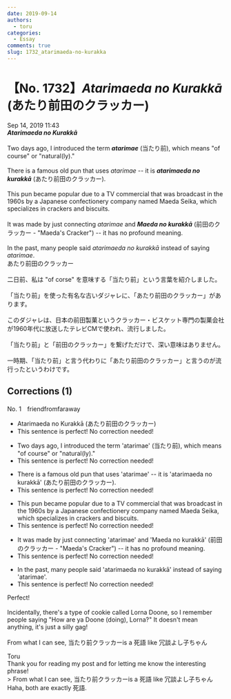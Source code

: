 ```yaml
---
date: 2019-09-14
authors:
  - toru
categories:
  - Essay
comments: true
slug: 1732_atarimaeda-no-kurakka
---
```


# 【No. 1732】<strong><em>Atarimaeda no Kurakkā</strong></em> (あたり前田のクラッカー)
<div class="date">Sep 14, 2019 11:43</div>
<div id="post"><div id="body_show_ori">
<strong><em>Atarimaeda no Kurakkā</strong></em><br/><br/>Two days ago, I introduced the term <strong><em>atarimae</em></strong> (当たり前), which means "of course" or "natural(ly)."<br/><br/>There is a famous old pun that uses <em>atarimae</em> -- it is <strong><em>atarimaeda no kurakkā</em></strong> (あたり前田のクラッカー).<br/><br/>This pun became popular due to a TV commercial that was broadcast in the 1960s by a Japanese confectionery company named Maeda Seika, which specializes in crackers and biscuits.<br/><br/>It was made by just connecting <em>atarimae</em> and <strong><em>Maeda no kurakkā</em></strong> (前田のクラッカー - "Maeda's Cracker") -- it has no profound meaning.<br/><br/>In the past, many people said <em>atarimaeda no kurakkā</em> instead of saying <em>atarimae</em>.
</div></div>

<!-- more -->

<div id="post_ja"><div id="body_show_mo">
あたり前田のクラッカー<br/><br/>二日前、私は "of corse" を意味する「当たり前」という言葉を紹介しました。<br/><br/>「当たり前」を使った有名な古いダジャレに、「あたり前田のクラッカー」があります。<br/><br/>このダジャレは、日本の前田製菓というクラッカー・ビスケット専門の製菓会社が1960年代に放送したテレビCMで使われ、流行しました。<br/><br/>「当たり前」と「前田のクラッカー」を繋げただけで、深い意味はありません。<br/><br/>一時期、「当たり前」と言う代わりに「あたり前田のクラッカー」と言うのが流行ったというわけです。
</div></div>

## Corrections (1)
<div id="block"><div class="first_name"> No. 1　<span class="just_name">friendfromfaraway</span></div><div id="block2">
<ul class="correction_field">
<li class="incorrect">Atarimaeda no Kurakkā (あたり前田のクラッカー)</li>
<li class="corrected perfect">This sentence is perfect! No correction needed!</li>
</ul>
<ul class="correction_field">
<li class="incorrect">Two days ago, I introduced the term 'atarimae' (当たり前), which means "of course" or "natural(ly)."</li>
<li class="corrected perfect">This sentence is perfect! No correction needed!</li>
</ul>
<ul class="correction_field">
<li class="incorrect">There is a famous old pun that uses 'atarimae' -- it is 'atarimaeda no kurakkā' (あたり前田のクラッカー).</li>
<li class="corrected perfect">This sentence is perfect! No correction needed!</li>
</ul>
<ul class="correction_field">
<li class="incorrect">This pun became popular due to a TV commercial that was broadcast in the 1960s by a Japanese confectionery company named Maeda Seika, which specializes in crackers and biscuits.</li>
<li class="corrected perfect">This sentence is perfect! No correction needed!</li>
</ul>
<ul class="correction_field">
<li class="incorrect">It was made by just connecting 'atarimae' and 'Maeda no kurakkā' (前田のクラッカー - "Maeda's Cracker") -- it has no profound meaning.</li>
<li class="corrected perfect">This sentence is perfect! No correction needed!</li>
</ul>
<ul class="correction_field">
<li class="incorrect">In the past, many people said 'atarimaeda no kurakkā' instead of saying 'atarimae'.</li>
<li class="corrected perfect">This sentence is perfect! No correction needed!</li>
</ul>
<p class="comment_small">
 Perfect!
 <br/>
 <br/>
 Incidentally, there's a type of cookie called Lorna Doone, so I remember people saying "How are ya Doone (doing), Lorna?" It doesn't mean anything, it's just a silly gag!
 <br/>
 <br/>
 From what I can see, 当たり前クラッカーis a 死語 like 冗談よし子ちゃん
</p>

</div><div class="name"><span class="just_name">Toru</span><br>
Thank you for reading my post and for letting me know the interesting phrase!<br/>&gt; From what I can see, 当たり前クラッカーis a 死語 like 冗談よし子ちゃん<br/>Haha, both are exactly 死語.
</div>
</div>
